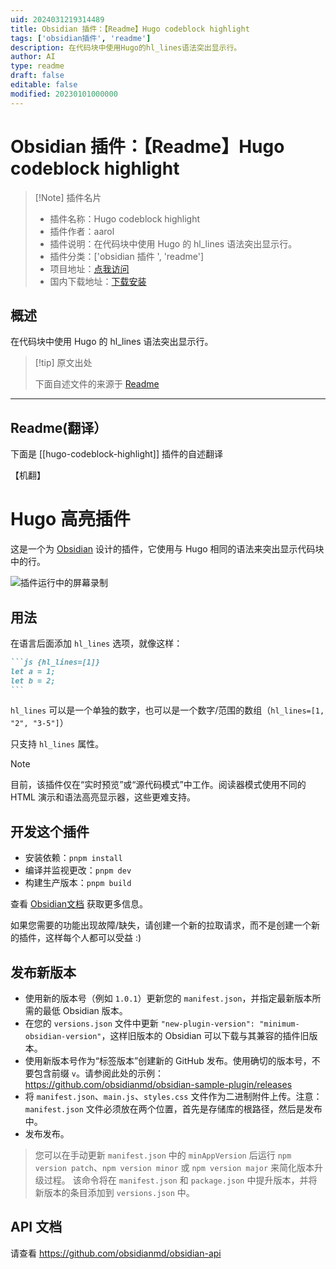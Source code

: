 ```yaml
---
uid: 2024031219314489
title: Obsidian 插件：【Readme】Hugo codeblock highlight
tags: ['obsidian插件', 'readme']
description: 在代码块中使用Hugo的hl_lines语法突出显示行。
author: AI
type: readme
draft: false
editable: false
modified: 20230101000000
---
```


# Obsidian 插件：【Readme】Hugo codeblock highlight

> [!Note] 插件名片
> - 插件名称：Hugo codeblock highlight
> - 插件作者：aarol
> - 插件说明：在代码块中使用 Hugo 的 hl_lines 语法突出显示行。
> - 插件分类：['obsidian 插件 ', 'readme']
> - 项目地址：[点我访问](https://github.com/aarol/obsidian-hugo-codeblock-highlight)
> - 国内下载地址：[下载安装](https://pkmer.cn/products/plugin/pluginMarket/?hugo-codeblock-highlight)

## 概述

在代码块中使用 Hugo 的 hl_lines 语法突出显示行。

> [!tip] 原文出处
>
>下面自述文件的来源于 [Readme](https://ghproxy.net/https://raw.githubusercontent.com/aarol/obsidian-hugo-codeblock-highlight/master/README.md)

---

## Readme(翻译）

下面是 [[hugo-codeblock-highlight]] 插件的自述翻译

【机翻】

# Hugo 高亮插件

这是一个为 [Obsidian](https://obsidian.md) 设计的插件，它使用与 Hugo 相同的语法来突出显示代码块中的行。

![插件运行中的屏幕录制](https://cdn.pkmer.cn/covers/hugo-codeblock-highlight_2_0.gif!pkmer)

## 用法

在语言后面添加 `hl_lines` 选项，就像这样：

````markdown
```js {hl_lines=[1]}
let a = 1;
let b = 2;
```
````

`hl_lines` 可以是一个单独的数字，也可以是一个数字/范围的数组（`hl_lines=[1, "2", "3-5"]`）

只支持 `hl_lines` 属性。

> [!NOTE]
> 目前，该插件仅在“实时预览”或“源代码模式”中工作。阅读器模式使用不同的 HTML 演示和语法高亮显示器，这些更难支持。

## 开发这个插件

- 安装依赖：`pnpm install`
- 编译并监视更改：`pnpm dev`
- 构建生产版本：`pnpm build`

查看 [Obsidian文档](https://docs.obsidian.md/Plugins/Getting+started/Build+a+plugin) 获取更多信息。

如果您需要的功能出现故障/缺失，请创建一个新的拉取请求，而不是创建一个新的插件，这样每个人都可以受益 :)

## 发布新版本

- 使用新的版本号（例如 `1.0.1`）更新您的 `manifest.json`，并指定最新版本所需的最低 Obsidian 版本。
- 在您的 `versions.json` 文件中更新 `"new-plugin-version": "minimum-obsidian-version"`，这样旧版本的 Obsidian 可以下载与其兼容的插件旧版本。
- 使用新版本号作为“标签版本”创建新的 GitHub 发布。使用确切的版本号，不要包含前缀 `v`。请参阅此处的示例：<https://github.com/obsidianmd/obsidian-sample-plugin/releases>
- 将 `manifest.json`、`main.js`、`styles.css` 文件作为二进制附件上传。注意：`manifest.json` 文件必须放在两个位置，首先是存储库的根路径，然后是发布中。
- 发布发布。

> 您可以在手动更新 `manifest.json` 中的 `minAppVersion` 后运行 `npm version patch`、`npm version minor` 或 `npm version major` 来简化版本升级过程。
> 该命令将在 `manifest.json` 和 `package.json` 中提升版本，并将新版本的条目添加到 `versions.json` 中。

## API 文档

请查看 <https://github.com/obsidianmd/obsidian-api>
